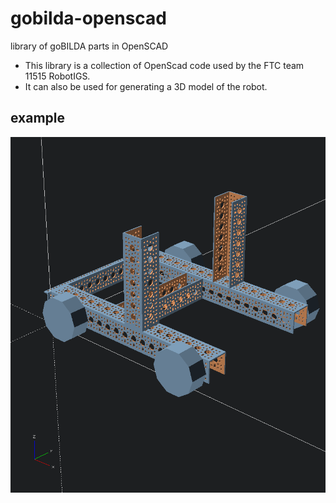 # gobilda-openscad
library of goBILDA parts in OpenSCAD

- This library is a collection of OpenScad code used by the FTC team 11515 RobotIGS.
- It can also be used for generating a 3D model of the robot.

## example
![preview of the robot generated by OpenSCAD](/assets/example_chassis.png)
